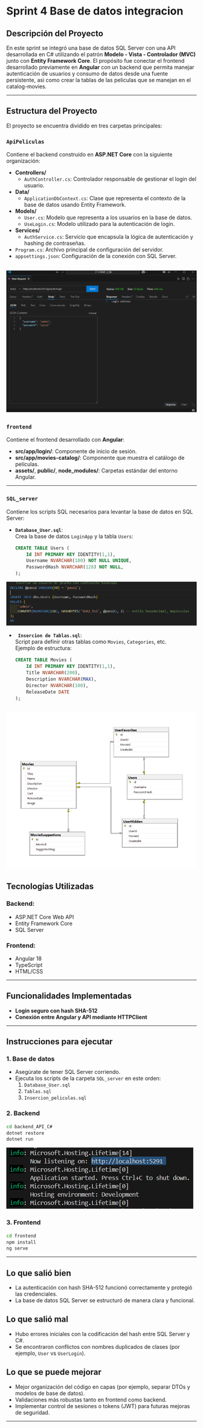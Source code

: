 
# Sprint 4 Base de datos integracion

## Descripción del Proyecto

En este sprint se integró una base de datos SQL Server con una API desarrollada en C# utilizando el patrón **Modelo - Vista - Controlador (MVC)** junto con **Entity Framework Core**. El propósito fue conectar el frontend desarrollado previamente en **Angular** con un backend  que permita manejar autenticación de usuarios y consumo de datos desde una fuente persistente, asi como crear la tablas de las peliculas que se manejan en el catalog-movies.

---

## Estructura del Proyecto

El proyecto se encuentra dividido en tres carpetas principales:

### `ApiPeliculas`
Contiene el backend construido en **ASP.NET Core** con la siguiente organización:

- **Controllers/**
  - `AuthController.cs`: Controlador responsable de gestionar el login del usuario.
- **Data/**
  - `ApplicationDbContext.cs`: Clase que representa el contexto de la base de datos usando Entity Framework.
- **Models/**
  - `User.cs`: Modelo que representa a los usuarios en la base de datos.
  - `UseLogin.cs`: Modelo utilizado para la autenticación de login.
- **Services/**
  - `AuthService.cs`: Servicio que encapsula la lógica de autenticación y hashing de contraseñas.
- `Program.cs`: Archivo principal de configuración del servidor.
- `appsettings.json`: Configuración de la conexión con SQL Server.


![Texto alternativo](img_Readme\thunder_verificacion.png)
---

### `frontend`
Contiene el frontend desarrollado con **Angular**:

- **src/app/login/**: Componente de inicio de sesión.
- **src/app/movies-catalog/**: Componente que muestra el catálogo de películas.
- **assets/**, **public/**, **node_modules/**: Carpetas estándar del entorno Angular.

---

### `SQL_server`
Contiene los scripts SQL necesarios para levantar la base de datos en SQL Server:

- **`Database_User.sql`**:  
  Crea la base de datos `LoginApp` y la tabla `Users`:
  ```sql
  CREATE TABLE Users (
      Id INT PRIMARY KEY IDENTITY(1,1),
      Username NVARCHAR(100) NOT NULL UNIQUE,
      PasswordHash NVARCHAR(128) NOT NULL,
  );
  ```

![Texto alternativo](\img_Readme\login_sql.png)

- **` Insercion de Tablas.sql`**:  
  Script para definir otras tablas como `Movies`, `Categories`, etc.  
  Ejemplo de estructura:
  ```sql
  CREATE TABLE Movies (
      Id INT PRIMARY KEY IDENTITY(1,1),
      Title NVARCHAR(200),
      Description NVARCHAR(MAX),
      Director NVARCHAR(100),
      ReleaseDate DATE
  );
  ```
![Texto alternativo](img_Readme\BD_diagrama.png)
---

## Tecnologías Utilizadas

### Backend:
- ASP.NET Core Web API
- Entity Framework Core
- SQL Server

### Frontend:
- Angular 18
- TypeScript
- HTML/CSS

---

## Funcionalidades Implementadas

- **Login seguro con hash SHA-512**
- **Conexión entre Angular y API mediante HTTPClient**

---

## Instrucciones para ejecutar

### 1. Base de datos
- Asegúrate de tener SQL Server corriendo.
- Ejecuta los scripts de la carpeta `SQL_server` en este orden:
  1. `Database_User.sql`
  2. `Tablas.sql`
  3. `Insercion_peliculas.sql`

### 2. Backend
```bash
cd backend_API_C#
dotnet restore
dotnet run
```
![Texto alternativo](img_Readme/listening.png)

### 3. Frontend
```bash
cd frontend
npm install
ng serve
```

---

## Lo que salió bien

- La autenticación con hash SHA-512 funcionó correctamente y protegió las credenciales.
- La base de datos SQL Server se estructuró de manera clara y funcional.

##  Lo que salió mal

- Hubo errores iniciales con la codificación del hash entre SQL Server y C#.
- Se encontraron conflictos con nombres duplicados de clases (por ejemplo, `User` vs `UserLogin`).

## Lo que se puede mejorar

- Mejor organización del código en capas (por ejemplo, separar DTOs y modelos de base de datos).
- Validaciones más robustas tanto en frontend como backend.
- Implementar control de sesiones o tokens (JWT) para futuras mejoras de seguridad.

---


